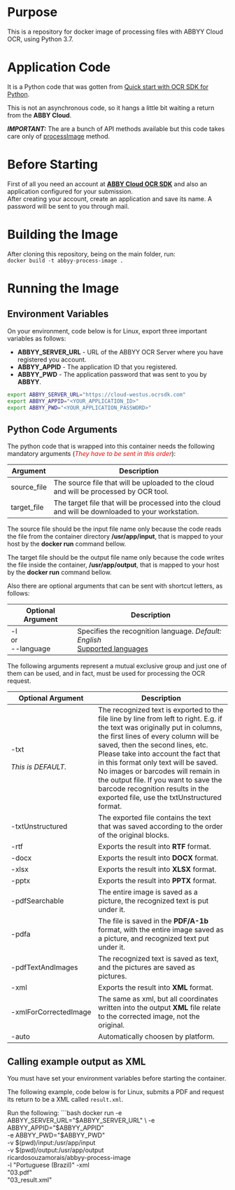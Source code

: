# Purpose
This is a repository for docker image of processing files with ABBYY Cloud OCR, using Python 3.7.

# Application Code

It is a Python code that was gotten from [Quick start with OCR SDK for Python](https://www.ocrsdk.com/documentation/quick-start-guide/python-ocr-sdk).

This is not an asynchronous code, so it hangs a little bit waiting a return from the **ABBY Cloud**.

***IMPORTANT:*** The are a bunch of API methods available but this code takes care only of [processImage](https://www.ocrsdk.com/documentation/api-reference/process-image-method) method.

# Before Starting

First of all you need an account at [**ABBY Cloud OCR SDK**](https://cloud.ocrsdk.com/Account/Welcome) and also an application configured for your submission.<br/>
After creating your account, create an application and save its name. A password will be sent to you through mail.

# Building the Image
After cloning this repository, being on the main folder, run:<br/>
`docker build -t abbyy-process-image .`

# Running the Image

## Environment Variables

On your environment, code below is for Linux, export three important variables as follows:
*  **ABBYY_SERVER_URL** - URL of the ABBYY OCR Server where you have registered you account.
*  **ABBYY_APPID** - The application ID that you registered.
*  **ABBYY_PWD** - The application password that was sent to you by **ABBYY**.

```bash
export ABBYY_SERVER_URL="https://cloud-westus.ocrsdk.com"
export ABBYY_APPID="<YOUR_APPLICATION_ID>"
export ABBYY_PWD="<YOUR_APPLICATION_PASSWORD>"
```

## Python Code Arguments

The python code that is wrapped into this container needs the following mandatory arguments (<font style='color:red'>*They have to be sent in this order*</font>):

| Argument | Description | 
| --- | --- |
| source_file | The source file that will be uploaded to the cloud and will be processed by OCR tool. |
| target_file | The target file that will be processed into the cloud and will be downloaded to your workstation. |

The source file should be the input file name only because the code reads the file from the container directory **/usr/app/input**, that is mapped to your host by the **docker run** command bellow.

The target file should be the output file name only because the code writes the file inside the container, **/usr/app/output**, that is mapped to your host by the **docker run** command bellow.

Also there are optional arguments that can be sent with shortcut letters, as follows:

| Optional Argument | Description | 
| --- | --- |
| -l<br/>or<br/>--language | Specifies the recognition language. *Default: English*<br/>[Supported languages](https://www.ocrsdk.com/documentation/specifications/recognition-languages) |

The following arguments represent a mutual exclusive group and just one of them can be used, and in fact, must be used for processing the OCR request.

| Optional Argument | Description | 
| --- | --- |
| -txt<br/><br/>*This is DEFAULT.*| The recognized text is exported to the file line by line from left to right. E.g. if the text was originally put in columns, the first lines of every column will be saved, then the second lines, etc.<br/>Please take into account the fact that in this format only text will be saved. No images or barcodes will remain in the output file. If you want to save the barcode recognition results in the exported file, use the txtUnstructured format. |
| -txtUnstructured | The exported file contains the text that was saved according to the order of the original blocks. |
| -rtf | Exports the result into **RTF** format. |
| -docx | Exports the result into **DOCX** format. |
| -xlsx | Exports the result into **XLSX** format. |
| -pptx | Exports the result into **PPTX** format. |
| -pdfSearchable | The entire image is saved as a picture, the recognized text is put under it. |
| -pdfa | The file is saved in the **PDF/A-1b** format, with the entire image saved as a picture, and recognized text put under it. |
| -pdfTextAndImages | The recognized text is saved as text, and the pictures are saved as pictures. |
| -xml | Exports the result into **XML** format. |
| <nobr>-xmlForCorrectedImage</nobr> | The same as xml, but all coordinates written into the output **XML** file relate to the corrected image, not the original. |
| -auto | Automatically choosen by platform. |

## Calling example output as XML

You must have set your environment variables before starting the container.

The following example, code below is for Linux, submits a PDF and request its return to be a XML called `result.xml`.

Run the following:
    ```bash
        docker run -e ABBYY_SERVER_URL="$ABBYY_SERVER_URL" \
        -e ABBYY_APPID="$ABBYY_APPID" \
        -e ABBYY_PWD="$ABBYY_PWD" \
        -v $(pwd)/input:/usr/app/input \
        -v $(pwd)/output:/usr/app/output \
        ricardosouzamorais/abbyy-process-image \
        -l "Portuguese (Brazil)" -xml \
        "03.pdf" \
        "03_result.xml"
```